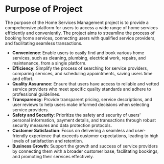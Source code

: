 # Purpose of Project
The purpose of the Home Services Management project is to provide a comprehensive platform for users to access a wide range of home services efficiently and conveniently. 
The project aims to streamline the process of booking home services, connecting users with qualified service providers, and facilitating seamless transactions.

- **Convenience**: Enable users to easily find and book various home services, such as cleaning, plumbing, electrical work, repairs, and maintenance, from a single platform.
- **Efficiency**: Simplify the process of searching for service providers, comparing services, and scheduling appointments, saving users time and effort.
- **Quality Assurance**: Ensure that users have access to reliable and vetted service providers who meet specific quality standards and adhere to professional guidelines.
- **Transparency**: Provide transparent pricing, service descriptions, and user reviews to help users make informed decisions when selecting service providers.
- **Safety and Security**: Prioritize the safety and security of users' personal information, payment details, and transactions through robust security measures and data protection protocols.
- **Customer Satisfaction**: Focus on delivering a seamless and user-friendly experience that exceeds customer expectations, leading to high levels of satisfaction and retention.
- **Business Growth**: Support the growth and success of service providers by connecting them with a broader customer base, facilitating bookings, and promoting their services effectively.
